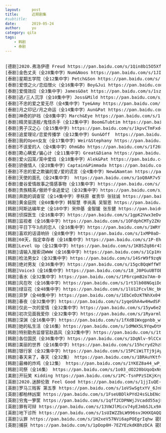 ```yaml
---
layout:     post
title:      近期剧集
#subtitle:
date:       2019-05-24
author:     yu
category: qita
tags:
    - 韩剧
    - 泰剧
---
```

<pre>
<div id="container">
[德剧]2020.弗洛伊德 Freud https://pan.baidu.com/s/1Qin8b15O5XfYLVwBtpMAeQ 提取码: yjnb
[泰剧]金色丈夫（全28集中字）Num&Noos https://pan.baidu.com/s/1JIxMkGl099cJAIyaqvXz8g 提取码: 9pm9
[泰剧]星期五学院（全12集中字）Petch&Son https://pan.baidu.com/s/11SlWCk0lfVXd_sB3eHdV9g 提取码: 7uci
[泰剧]爱恨之火/恋焰憎火（全16集中字）Boy&Jui https://pan.baidu.com/s/1WCaYfISR3SFxx-F2dckaCQ 提取码:q5y6
[泰剧]爱情效应（全3集中字）James&Oat https://pan.baidu.com/s/1szFs7eJxK5ZWoHyGSNy-kQ 提取码: 7wdy
[泰剧]逃/三人沉浮（全10集中字）Joss&Mild https://pan.baidu.com/s/1yMMvu4fQTFMopl_auImnFQ 提取码: gdsg
[泰剧]不忠的爱之爱无尽（全4集中字）Tye&Amy https://pan.baidu.com/s/1NBbK2YFkI3M1lXYinDQbbw 提取码: 3dq2
[泰剧]月之印记/月之命运（全14集中字）Aun&Pat https://pan.baidu.com/s/1Ft6gJy03o7ml1GJVNy-Stg 提取码: apfb
[泰剧]神奇的护裆（全8集中字）March&Eye https://pan.baidu.com/s/1rT77R2_ykReu7FSh4ajTZg 提取码: aq89
[泰剧]精灵驱逐舰/鬼怪杀手（全12集中字）Boom&Tubtim https://pan.baidu.com/s/1UdgsDiOUb1D83el_bkcLTA 提取码: xhkp
[泰剧]男子汉之心（全15集中字）https://pan.baidu.com/s/1kpvCTmFxddozbk4I4tfjwA 提取码: m69p
[泰剧]追爱理论/恋爱传播学（全12集中字）Gun&Off  https://pan.baidu.com/s/1-mBXvLk7KyJRri44Z4tAtg 提取码: n96x
[泰剧]我的Open女友（全17集中字）Weir&Stephany https://pan.baidu.com/s/1leH84miF038r7ZiZ231eCA 提取码:mhvq
[泰剧]不该爱的人（全4集中字）Ohm&Bo https://pan.baidu.com/s/1f26BgzrTodkSgsXYY2Y2EQ 提取码: snw6
[泰剧]欺心瞒爱/骗心计（全11集中字）Great&Diana https://pan.baidu.com/s/1G-ipVWuH_Gm9qdQ18PGlZw 提取码: ju3a
[泰剧]爱火囚笼/笼中爱焰（全18集中字）Alek&Pat https://pan.baidu.com/s/1HdVzPX_i5kB8k5boYtBttA 提取码: d4vr
[泰剧]骄傲情人（全28集中字）Captain&Pimmada https://pan.baidu.com/s/1R5a7R6h4pBuDNLHKVBaXpw 提取码: ci3f
[泰剧]不忠的爱之欺骗的爱/爱的谎言（全4集中字）New&Namtan https://pan.baidu.com/s/1R8JU8PGSI98DLtr9AqnaHg 提取码: 97p7
[泰剧]天使的面孔（全24集中字） https://pan.baidu.com/s/1oQ8AR7v5YpHi3nP04wEx6w 提取码: ic8u
[泰剧]曼谷爱情故事之情感事物（全13集中字）https://pan.baidu.com/s/1LnzoUJBBVHChlAQ7aYWA0w 提取码: b79s
[泰剧]贵族精英/傲娇千金追爱记（全32集中字）https://pan.baidu.com/s/1stl2W1cnF8C9NNtkuEXE8w 提取码: bnxg
[韩剧]奔跑的调查官（全14集中字）李枖原 崔贵华 张铉诚 https://pan.baidu.com/s/1W5EEbbX8oKK5S7q6JD68Sg 密码:eu3p
[韩剧]黄金庭院（全60集中字）韩智慧 李尚禹 吴智恩 https://pan.baidu.com/s/1zaYc5a_zqnh_-pvZkpE4uA 密码:5kru
[韩剧]阿斯达编年史（全18中字）宋仲基 金智媛 张东健 https://pan.baidu.com/s/1t5AHrZwNbex3iKtu91G7Xw
[韩剧]侦探医生（全16集中字）https://pan.baidu.com/s/1gpK2Vwx3eDvgvn945eNwcg 密码:i625
[韩剧]监视者（全16集中字）https://pan.baidu.com/s/1OFdphCMTy2ZKnPjgABW23g 密码:dupu
[韩剧]平日下午3点的恋人（全16集中字）https://pan.baidu.com/s/1WRY7rdegPV0XGewaE9GwSg 密码:93z1
[韩剧]喜欢的话请响铃（全8集中字）https://pan.baidu.com/s/1xMP0aD-uCax1aaadYb1zdw 密码:006g
[韩剧]60天，指定幸存者（全16集中字）https://pan.baidu.com/s/1P-Eh7kcmP9y_3-9xPUHCKA 密码:ygpy
[韩剧]Level Up（全12集中字）https://pan.baidu.com/s/1KBSZq86r4IgR3CcL6oYGRw 密码:5sr5
[韩剧]请输入搜索词WWW（全16集中字）https://pan.baidu.com/s/1Cp1Hr5lk-eEvc80B95KfAA 密码:7bqt
[韩剧]检法男女2（全32集中字）https://pan.baidu.com/s/14SrW9f9zqN2Zrp1g0Ae3eA 密码:s2gf
[韩剧]绝对男友（全36集中字）https://pan.baidu.com/s/15gcBQqWffWTIE5CfQXNf9g 密码:c7fs
[韩剧]Voice3（全16集中字）https://pan.baidu.com/s/18_J0PGuUBTOE7dbrMTq8Yw 密码:j8f5
[韩剧]香水（全32集中字）https://pan.baidu.com/s/1F6rcpmB2o7Am-0GFwin4Hw 密码:np3p
[韩剧]风在吹（全16集中字）https://pan.baidu.com/s/1rt3lb08NGqiDo19HYxJ3dA 密码:4x6b
[韩剧]绿豆花（全48集中字）https://pan.baidu.com/s/1lU12FcvlNc_bWGG7JvCV4Q 密码:1o55
[韩剧]异梦（全40集中字）https://pan.baidu.com/s/1EbCeDzKTNhXx049xD4sJ2g 密码:1wci
[韩剧]春夜（全32集中字）https://pan.baidu.com/s/1yqeGhA4w4HwdSF8Gh2x_7g 密码:yhzd
[韩剧]仅此一次的爱情（全32集中字）https://pan.baidu.com/s/15yw6e2EOXiEbrvN-EcT52w 密码:9dl6
[韩剧]初次见面我爱你（全32集中字）https://pan.baidu.com/s/1RyarmlQdrr84MocOL-xXJA 密码:77jr
[韩剧]深渊（全16集中字）https://pan.baidu.com/s/1fXdB1Wxgpnbb_wboDH43ig 密码:dagr
[韩剧]她的私生活（全16集）https://pan.baidu.com/s/1dMWX5L9YqwDtKsLeqJU37w 密码:ki85
[韩剧]特别勤务监督官赵昌风（全32集中字）https://pan.baidu.com/s/1tdyHOQ_F7Mlew5J5D0vIaw 密码:8qfa
[韩剧]各位国民（全36集中字）https://pan.baidu.com/s/1DqNlv-9lCCxpVyrPUIwn0Q 密码:a7z3
[韩剧]美丽的世界（全16集中字）https://pan.baidu.com/s/15hcryd2hzRuSCIA_Zfrb_A 密码:3l73
[韩剧]银行家（全32集中字）https://pan.baidu.com/s/15PCiWiTTj9jAypqodH-Fmw 密码:44m7
[韩剧]春天来了，春天（全32集） https://pan.baidu.com/s/1BRAuYKtfG2hcP6mWtoPbIQ
[韩剧]最棒的炸鸡（全12集） https://pan.baidu.com/s/1YKEZ8a44_wP_MjPiU0_Mmg
[韩剧]司祭（全16集） https://pan.baidu.com/s/1o03_dO220bUqoQxNstY3LA
[美剧]开玩笑 Kidding https://pan.baidu.com/s/1PC-TsnPPzSIKjKrg0pjaVg 密码：pfi8
[英剧]2020.迷醉伦敦 Feel Good https://pan.baidu.com/s/1jjIuQE-JO8i_0biNTS7QDg 提取码: yjnb
[英剧]罗马三贱客 第五季 https://pan.baidu.com/s/1oVSwSgtxYV_6JnM3CcR8IQ
[英剧]都柏林凶案 https://pan.baidu.com/s/1FseUBDlkPYd24sSLbENchw 密码：f96g
[英剧]穷鬼一箩筐 https://pan.baidu.com/s/1qff2CDPNWjJVcadd55ajKg 密码：wx2f
[英剧]罪有可辩 https://pan.baidu.com/s/13VWJlMicv74yEJmbSJLx9A 密码：j6mg
[英剧]地下诊所 https://pan.baidu.com/s/1sUIWZZbLW996svJKHXQAQQ 密码：egpm
[英剧]认罪 https://pan.baidu.com/s/1H2xeV57NVi6apPOEgrIqhw 密码：p67q
[英剧]捕获 https://pan.baidu.com/s/1pDop0H-7EZYEzkdKBhzDCA 密码：bcxs
</div>
</pre>
<script>
window.onload=function(){
  var div = document.getElementById("container");
  var s=div.innerHTML;
var re = /(http:\/\/|https:\/\/)((\w|=|\?|\.|\/|&|-)+)/g;
  div.innerHTML=s.replace(re,"<a <a href='$1$2'>$1$2</a>");
}
</script>
